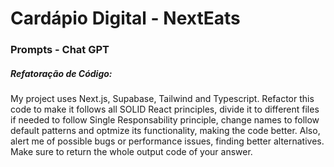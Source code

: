# Cardápio Digital - NextEats

### Prompts - Chat GPT

##### Refatoração de Código:

My project uses Next.js, Supabase, Tailwind and Typescript. Refactor this code to make it follows all SOLID React principles, divide it to different files if needed to follow Single Responsability principle, change names to follow default patterns and optmize its functionality, making the code better. Also, alert me of possible bugs or performance issues, finding better alternatives. Make sure to return the whole output code of your answer.